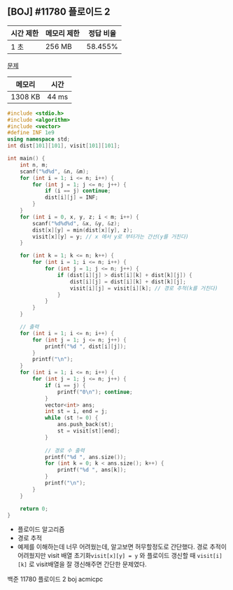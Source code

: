 ## [BOJ] #11780 플로이드 2

| 시간 제한 | 메모리 제한 | 정답 비율 |
| --------- | ----------- | --------- |
| 1 초      | 256 MB      | 58.455%   |

[문제](https://www.acmicpc.net/problem/11780)



| 메모리  | 시간  |
| ------- | ----- |
| 1308 KB | 44 ms |

```c++
#include <stdio.h>
#include <algorithm>
#include <vector>
#define INF 1e9
using namespace std;
int dist[101][101], visit[101][101];

int main() {
	int n, m;
	scanf("%d%d", &n, &m);
	for (int i = 1; i <= n; i++) {
		for (int j = 1; j <= n; j++) {
			if (i == j) continue;
			dist[i][j] = INF;
		}
	}
	for (int i = 0, x, y, z; i < m; i++) {
		scanf("%d%d%d", &x, &y, &z);
		dist[x][y] = min(dist[x][y], z);
		visit[x][y] = y; // x 에서 y로 부터가는 간선(y를 거친다)
	}

	for (int k = 1; k <= n; k++) {
		for (int i = 1; i <= n; i++) {
			for (int j = 1; j <= n; j++) {
				if (dist[i][j] > dist[i][k] + dist[k][j]) {
					dist[i][j] = dist[i][k] + dist[k][j];
					visit[i][j] = visit[i][k]; // 경로 추적(k를 거친다)
				}
			}
		}
	}

	// 출력
	for (int i = 1; i <= n; i++) {
		for (int j = 1; j <= n; j++) {
			printf("%d ", dist[i][j]);
		}
		printf("\n");
	}
	for (int i = 1; i <= n; i++) {
		for (int j = 1; j <= n; j++) {
			if (i == j) {
				printf("0\n"); continue;
			}			
			vector<int> ans;
			int st = i, end = j;
			while (st != 0) {
				ans.push_back(st);
				st = visit[st][end];
			}
			
			// 경로 수 출력
			printf("%d ", ans.size());
			for (int k = 0; k < ans.size(); k++) {
				printf("%d ", ans[k]);
			}
			printf("\n");
		}
	}

	return 0;
}
```

- 플로이드 알고리즘
- 경로 추적
- 예제를 이해하는데 너무 어려웠는데, 알고보면 허무할정도로 간단했다. 경로 추적이 어려웠지만 visit 배열 초기화`visit[x][y] = y` 와 플로이드 갱신할 때 `visit[i][k]` 로 visit배열을 잘 갱신해주면 간단한 문제였다.



백준 11780 플로이드 2 boj acmicpc

